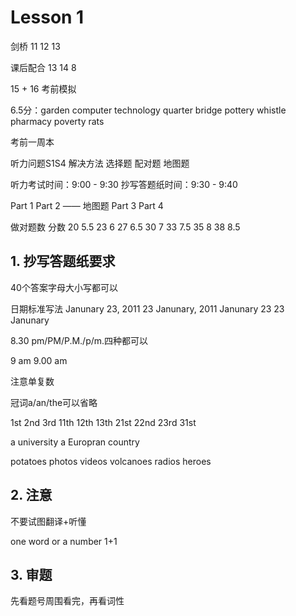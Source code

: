 # Lesson 1 

剑桥 11 12 13

课后配合 13 14 8

15 + 16 考前模拟

6.5分：garden  computer  technology quarter bridge pottery whistle pharmacy poverty rats

考前一周本

听力问题S1S4
解决方法
选择题
配对题
地图题

听力考试时间：9:00 - 9:30
抄写答题纸时间：9:30 - 9:40

Part 1
Part 2  —— 地图题
Part 3
Part 4

做对题数    分数
  20        5.5
  23        6
  27        6.5
  30        7
  33        7.5
  35        8
  38        8.5


## 1. 抄写答题纸要求
40个答案字母大小写都可以

日期标准写法
Janunary 23, 2011
23 Janunary, 2011
Janunary 23
23 Janunary

8.30 pm/PM/P.M./p/m.四种都可以

9 am  9.00 am

注意单复数

冠词a/an/the可以省略

1st 2nd 3rd 11th 12th 13th 21st 22nd 23rd 31st

a university
a Europran country

potatoes
photos
videos
volcanoes
radios
heroes

## 2. 注意

不要试图翻译+听懂

one word or a number 1+1

## 3. 审题

先看题号周围看完，再看词性